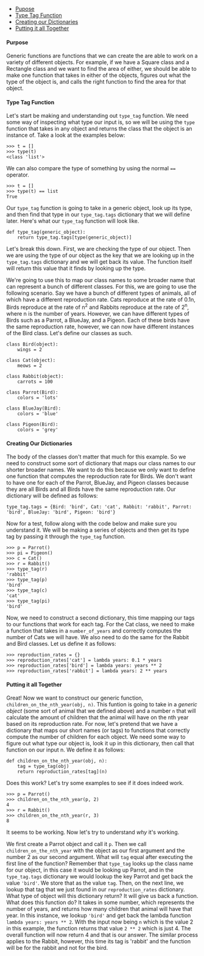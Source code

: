 - [Pupose](#purpose)
- [Type Tag Function](#type-tag-function)
- [Creating our Dictionaries](#creating-our-dictionaries)
- [Putting it all Together](#putting-it-all-together)

#### Purpose

Generic functions are functions that we can create the are able to work on a variety of different objects. For example, if we have a Square class and a Rectangle class and we want to find the area of either, we should be able to make one function that takes in either of the objects, figures out what the type of the object is, and calls the right function to find the area for that object.

#### Type Tag Function

Let's start be making and understanding out `type_tag` function. We need some way of inspecting what type our input is, so we will be using the `type` function that takes in any object and returns the class that the object is an instance of. Take a look at the examples below:

    >>> t = []
    >>> type(t)
    <class 'list'>

We can also compare the type of something by using the normal `==` operator.

    >>> t = []
    >>> type(t) == list
    True

Our `type_tag` function is going to take in a generic object, look up its type, and then find that type in our `type_tag.tags` dictionary that we will define later. Here's what our `type_tag` function will look like.

    def type_tag(generic_object):
        return type_tag.tags[type(generic_object)]

Let's break this down. First, we are checking the type of our object. Then we are using the type of our object as the key that we are looking up in the `type_tag.tags` dictionary and we will get back its value. The function itself will return this value that it finds by looking up the type.

We're going to use this to map our class names to some broader name that can represent a bunch of different classes. For this, we are going to use the following scenario. Say we have a bunch of different types of animals, all of which have a different reproduction rate. Cats reproduce at the rate of 0.1n, Birds reproduce at the rate of n<sup>2</sup> and Rabbits reproduce at the rate of 2<sup>n</sup>, where n is the number of years. However, we can have different types of Birds such as a Parrot, a BlueJay, and a Pigeon. Each of these birds have the same reproduction rate, however, we can now have different instances of the Bird class. Let's define our classes as such.

    class Bird(object):
        wings = 2

    class Cat(object):
        meows = 2

    class Rabbit(object):
        carrots = 100

    class Parrot(Bird):
        colors = 'lots'

    class BlueJay(Bird):
        colors = 'blue'

    class Pigeon(Bird):
        colors = 'grey'

#### Creating Our Dictionaries

The body of the classes don't matter that much for this example. So we need to construct some sort of dictionary that maps our class names to our shorter broader names. We want to do this because we only want to define one function that computes the reproduction rate for Birds. We don't want to have one for each of the Parrot, BlueJay, and Pigeon classes because they are all Birds and all Birds have the same reproduction rate. Our dictionary will be defined as follows:

    type_tag.tags = {Bird: 'bird', Cat: 'cat', Rabbit: 'rabbit', Parrot: 'bird', BlueJay: 'bird', Pigeon: 'bird'}

Now for a test, follow along with the code below and make sure you understand it. We will be making a series of objects and then get its type tag by passing it through the `type_tag` function.

    >>> p = Parrot()
    >>> pi = Pigeon()
    >>> c = Cat()
    >>> r = Rabbit()
    >>> type_tag(r)
    'rabbit'
    >>> type_tag(p)
    'bird'
    >>> type_tag(c)
    'cat'
    >>> type_tag(pi)
    'bird'

Now, we need to construct a second dictionary, this time mapping our tags to our functions that work for each tag. For the Cat class, we need to make a function that takes in a `number_of_years` and correctly computes the number of Cats we will have. We also need to do the same for the Rabbit and Bird classes. Let us define it as follows:

    >>> reproduction_rates = {}
    >>> reproduction_rates['cat'] = lambda years: 0.1 * years
    >>> reproduction_rates['bird'] = lambda years: years ** 2
    >>> reproduction_rates['rabbit'] = lambda years: 2 ** years

#### Putting it all Together

Great! Now we want to construct our generic function, `children_on_the_nth_year(obj, n)`. This funtion is going to take in a _generic object_ (some sort of animal that we defined above) and a number `n` that will calculate the amount of children that the animal will have on the nth year based on its reproduction rate. For now, let's pretend that we have a dictionary that maps our short names (or tags) to functions that correctly compute the number of children for each object. We need some way to figure out what type our object is, look it up in this dictionary, then call that function on our input n. We define it as follows:

    def children_on_the_nth_year(obj, n):
        tag = type_tag(obj)
        return reproduction_rates[tag](n)

Does this work? Let's try some examples to see if it does indeed work.

    >>> p = Parrot()
    >>> children_on_the_nth_year(p, 2)
    4
    >>> r = Rabbit()
    >>> children_on_the_nth_year(r, 3)
    8

It seems to be working. Now let's try to understand _why_ it's working.

We first create a Parrot object and call it `p`. Then we call `children_on_the_nth_year` with the object as our first argument and the number 2 as our second argument. What will `tag` equal after executing the first line of the function? Remember that `type_tag` looks up the class name for our object, in this case it would be looking up Parrot, and in the `type_tag.tags` dictionary we would lookup the key Parrot and get back the value `'bird'`. We store that as the value `tag`. Then, on the next line, we lookup that tag that we just found in our `reproduction_rates` dictionary. What type of object will this dictionary return? It will give us back a function. What does this function do? It takes in some number, which represents the number of years, and returns how many children that animal will have that year. In this instance, we lookup `'bird'` and get back the lambda function `lambda years: years ** 2`. With the input now being `n` which is the value 2 in this example, the function returns that value `2 ** 2` which is just 4. The overall function will now return 4 and that is our answer. The similar process applies to the Rabbit, however, this time its tag is 'rabbit' and the function will be for the rabbit and not for the bird. 